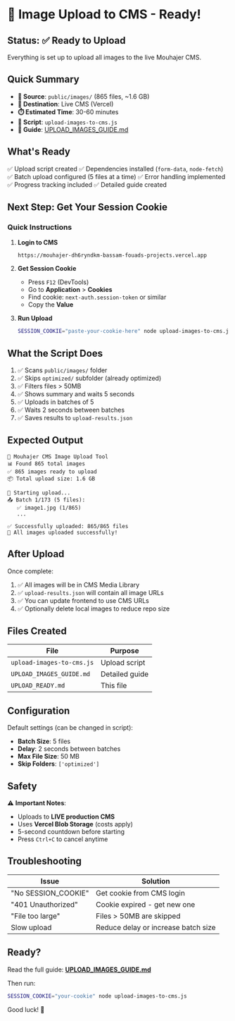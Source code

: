 # 🚀 Image Upload to CMS - Ready!

## Status: ✅ Ready to Upload

Everything is set up to upload all images to the live Mouhajer CMS.

## Quick Summary

- **📁 Source**: `public/images/` (865 files, ~1.6 GB)
- **🎯 Destination**: Live CMS (Vercel)
- **⏱️ Estimated Time**: 30-60 minutes
- **🔧 Script**: `upload-images-to-cms.js`
- **📖 Guide**: [UPLOAD_IMAGES_GUIDE.md](UPLOAD_IMAGES_GUIDE.md)

## What's Ready

✅ Upload script created
✅ Dependencies installed (`form-data`, `node-fetch`)
✅ Batch upload configured (5 files at a time)
✅ Error handling implemented
✅ Progress tracking included
✅ Detailed guide created

## Next Step: Get Your Session Cookie

### Quick Instructions

1. **Login to CMS**
   ```
   https://mouhajer-dh6ryndkm-bassam-fouads-projects.vercel.app
   ```

2. **Get Session Cookie**
   - Press `F12` (DevTools)
   - Go to **Application** > **Cookies**
   - Find cookie: `next-auth.session-token` or similar
   - Copy the **Value**

3. **Run Upload**
   ```bash
   SESSION_COOKIE="paste-your-cookie-here" node upload-images-to-cms.js
   ```

## What the Script Does

1. ✅ Scans `public/images/` folder
2. ✅ Skips `optimized/` subfolder (already optimized)
3. ✅ Filters files > 50MB
4. ✅ Shows summary and waits 5 seconds
5. ✅ Uploads in batches of 5
6. ✅ Waits 2 seconds between batches
7. ✅ Saves results to `upload-results.json`

## Expected Output

```
🚀 Mouhajer CMS Image Upload Tool
📊 Found 865 total images
✅ 865 images ready to upload
📦 Total upload size: 1.6 GB

🚀 Starting upload...
📤 Batch 1/173 (5 files):
   ✅ image1.jpg (1/865)
   ...

✅ Successfully uploaded: 865/865 files
🎉 All images uploaded successfully!
```

## After Upload

Once complete:
1. ✅ All images will be in CMS Media Library
2. ✅ `upload-results.json` will contain all image URLs
3. ✅ You can update frontend to use CMS URLs
4. ✅ Optionally delete local images to reduce repo size

## Files Created

| File | Purpose |
|------|---------|
| `upload-images-to-cms.js` | Upload script |
| `UPLOAD_IMAGES_GUIDE.md` | Detailed guide |
| `UPLOAD_READY.md` | This file |

## Configuration

Default settings (can be changed in script):
- **Batch Size**: 5 files
- **Delay**: 2 seconds between batches
- **Max File Size**: 50 MB
- **Skip Folders**: `['optimized']`

## Safety

⚠️ **Important Notes**:
- Uploads to **LIVE production CMS**
- Uses **Vercel Blob Storage** (costs apply)
- 5-second countdown before starting
- Press `Ctrl+C` to cancel anytime

## Troubleshooting

| Issue | Solution |
|-------|----------|
| "No SESSION_COOKIE" | Get cookie from CMS login |
| "401 Unauthorized" | Cookie expired - get new one |
| "File too large" | Files > 50MB are skipped |
| Slow upload | Reduce delay or increase batch size |

## Ready?

Read the full guide: **[UPLOAD_IMAGES_GUIDE.md](UPLOAD_IMAGES_GUIDE.md)**

Then run:
```bash
SESSION_COOKIE="your-cookie" node upload-images-to-cms.js
```

Good luck! 🎉
